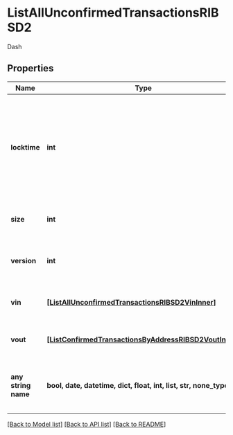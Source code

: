 # ListAllUnconfirmedTransactionsRIBSD2

Dash

## Properties
Name | Type | Description | Notes
------------ | ------------- | ------------- | -------------
**locktime** | **int** | Represents the locktime on the transaction on the specific blockchain, i.e. the blockheight at which the transaction is valid. | 
**size** | **int** | Represents the total size of this transaction. | 
**version** | **int** | Represents the transaction&#39;s version number. | 
**vin** | [**[ListAllUnconfirmedTransactionsRIBSD2VinInner]**](ListAllUnconfirmedTransactionsRIBSD2VinInner.md) | Represents the transaction inputs. | 
**vout** | [**[ListConfirmedTransactionsByAddressRIBSD2VoutInner]**](ListConfirmedTransactionsByAddressRIBSD2VoutInner.md) | Represents the transaction outputs. | 
**any string name** | **bool, date, datetime, dict, float, int, list, str, none_type** | any string name can be used but the value must be the correct type | [optional]

[[Back to Model list]](../README.md#documentation-for-models) [[Back to API list]](../README.md#documentation-for-api-endpoints) [[Back to README]](../README.md)


